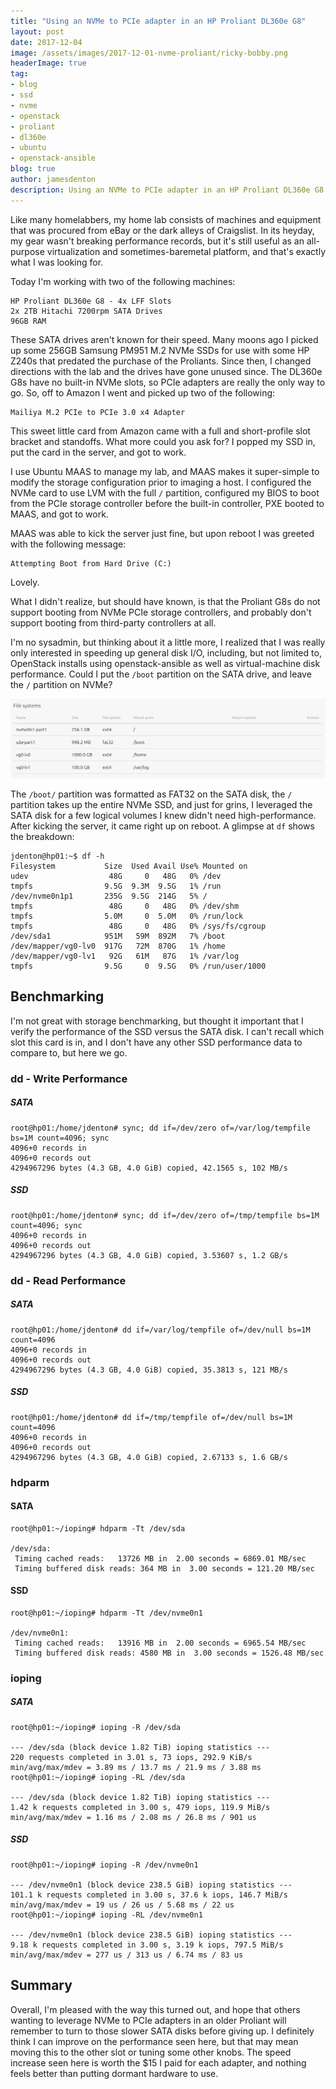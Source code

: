 ```yaml
---
title: "Using an NVMe to PCIe adapter in an HP Proliant DL360e G8"
layout: post
date: 2017-12-04
image: /assets/images/2017-12-01-nvme-proliant/ricky-bobby.png
headerImage: true
tag:
- blog
- ssd
- nvme
- openstack
- proliant
- dl360e
- ubuntu
- openstack-ansible
blog: true
author: jamesdenton
description: Using an NVMe to PCIe adapter in an HP Proliant DL360e G8
---
```


Like many homelabbers, my home lab consists of machines and equipment that was procured from eBay or the dark alleys of Craigslist. In its heyday, my gear wasn't breaking performance records, but it's still useful as an all-purpose virtualization and sometimes-baremetal platform, and that's exactly what I was looking for.

<!--more-->
Today I'm working with two of the following machines:

```
HP Proliant DL360e G8 - 4x LFF Slots
2x 2TB Hitachi 7200rpm SATA Drives
96GB RAM
```

These SATA drives aren't known for their speed. Many moons ago I picked up some 256GB Samsung PM951 M.2 NVMe SSDs for use with some HP Z240s that predated the purchase of the Proliants. Since then, I changed directions with the lab and the drives have gone unused since. The DL360e G8s have no built-in NVMe slots, so PCIe adapters are really the only way to go. So, off to Amazon I went and picked up two of the following:

```
Mailiya M.2 PCIe to PCIe 3.0 x4 Adapter
```

This sweet little card from Amazon came with a full and short-profile slot bracket and standoffs. What more could you ask for? I popped my SSD in, put the card in the server, and got to work.

I use Ubuntu MAAS to manage my lab, and MAAS makes it super-simple to modify the storage configuration prior to imaging a host. I configured the NVMe card to use LVM with the full `/` partition, configured my BIOS to boot from the PCIe storage controller before the built-in controller, PXE booted to MAAS, and got to work.

MAAS was able to kick the server just fine, but upon reboot I was greeted with the following message:

```
Attempting Boot from Hard Drive (C:)
```

Lovely. 

What I didn't realize, but should have known, is that the Proliant G8s do not support booting from NVMe PCIe storage controllers, and probably don't support booting from third-party controllers at all. 

I'm no sysadmin, but thinking about it a little more, I realized that I was really only interested in speeding up general disk I/O, including, but not limited to, OpenStack installs using openstack-ansible as well as virtual-machine disk performance. Could I put the `/boot` partition on the SATA drive, and leave the `/` partition on NVMe?

![<img>](/assets/images/2017-12-01-nvme-proliant/fs.png)

The `/boot/` partition was formatted as FAT32 on the SATA disk, the `/` partition takes up the entire NVMe SSD, and just for grins, I leveraged the SATA disk for a few logical volumes I knew didn't need high-performance. After kicking the server, it came right up on reboot. A glimpse at `df` shows the breakdown:

```
jdenton@hp01:~$ df -h
Filesystem           Size  Used Avail Use% Mounted on
udev                  48G     0   48G   0% /dev
tmpfs                9.5G  9.3M  9.5G   1% /run
/dev/nvme0n1p1       235G  9.5G  214G   5% /
tmpfs                 48G     0   48G   0% /dev/shm
tmpfs                5.0M     0  5.0M   0% /run/lock
tmpfs                 48G     0   48G   0% /sys/fs/cgroup
/dev/sda1            951M   59M  892M   7% /boot
/dev/mapper/vg0-lv0  917G   72M  870G   1% /home
/dev/mapper/vg0-lv1   92G   61M   87G   1% /var/log
tmpfs                9.5G     0  9.5G   0% /run/user/1000
```

## Benchmarking

I'm not great with storage benchmarking, but thought it important that I verify the performance of the SSD versus the SATA disk. I can't recall which slot this card is in, and I don't have any other SSD performance data to compare to, but here we go.

### dd - Write Performance

##### SATA
```
root@hp01:/home/jdenton# sync; dd if=/dev/zero of=/var/log/tempfile bs=1M count=4096; sync
4096+0 records in
4096+0 records out
4294967296 bytes (4.3 GB, 4.0 GiB) copied, 42.1565 s, 102 MB/s
```

##### SSD
```
root@hp01:/home/jdenton# sync; dd if=/dev/zero of=/tmp/tempfile bs=1M count=4096; sync
4096+0 records in
4096+0 records out
4294967296 bytes (4.3 GB, 4.0 GiB) copied, 3.53607 s, 1.2 GB/s
```

### dd - Read Performance

##### SATA
```
root@hp01:/home/jdenton# dd if=/var/log/tempfile of=/dev/null bs=1M count=4096
4096+0 records in
4096+0 records out
4294967296 bytes (4.3 GB, 4.0 GiB) copied, 35.3813 s, 121 MB/s
```

##### SSD
```
root@hp01:/home/jdenton# dd if=/tmp/tempfile of=/dev/null bs=1M count=4096
4096+0 records in
4096+0 records out
4294967296 bytes (4.3 GB, 4.0 GiB) copied, 2.67133 s, 1.6 GB/s
```
### hdparm

#### SATA
```
root@hp01:~/ioping# hdparm -Tt /dev/sda

/dev/sda:
 Timing cached reads:   13726 MB in  2.00 seconds = 6869.01 MB/sec
 Timing buffered disk reads: 364 MB in  3.00 seconds = 121.20 MB/sec
```

#### SSD
```
root@hp01:~/ioping# hdparm -Tt /dev/nvme0n1

/dev/nvme0n1:
 Timing cached reads:   13916 MB in  2.00 seconds = 6965.54 MB/sec
 Timing buffered disk reads: 4580 MB in  3.00 seconds = 1526.48 MB/sec
```

### ioping

##### SATA
```
root@hp01:~/ioping# ioping -R /dev/sda

--- /dev/sda (block device 1.82 TiB) ioping statistics ---
220 requests completed in 3.01 s, 73 iops, 292.9 KiB/s
min/avg/max/mdev = 3.89 ms / 13.7 ms / 21.9 ms / 3.88 ms
root@hp01:~/ioping# ioping -RL /dev/sda

--- /dev/sda (block device 1.82 TiB) ioping statistics ---
1.42 k requests completed in 3.00 s, 479 iops, 119.9 MiB/s
min/avg/max/mdev = 1.16 ms / 2.08 ms / 26.8 ms / 901 us
```

##### SSD
```
root@hp01:~/ioping# ioping -R /dev/nvme0n1

--- /dev/nvme0n1 (block device 238.5 GiB) ioping statistics ---
101.1 k requests completed in 3.00 s, 37.6 k iops, 146.7 MiB/s
min/avg/max/mdev = 19 us / 26 us / 5.68 ms / 22 us
root@hp01:~/ioping# ioping -RL /dev/nvme0n1

--- /dev/nvme0n1 (block device 238.5 GiB) ioping statistics ---
9.18 k requests completed in 3.00 s, 3.19 k iops, 797.5 MiB/s
min/avg/max/mdev = 277 us / 313 us / 6.74 ms / 83 us
```

## Summary

Overall, I'm pleased with the way this turned out, and hope that others wanting to leverage NVMe to PCIe adapters in an older Proliant will remember to turn to those slower SATA disks before giving up. I definitely think I can improve on the performance seen here, but that may mean moving this to the other slot or tuning some other knobs. The speed increase seen here is worth the $15 I paid for each adapter, and nothing feels better than putting dormant hardware to use.

